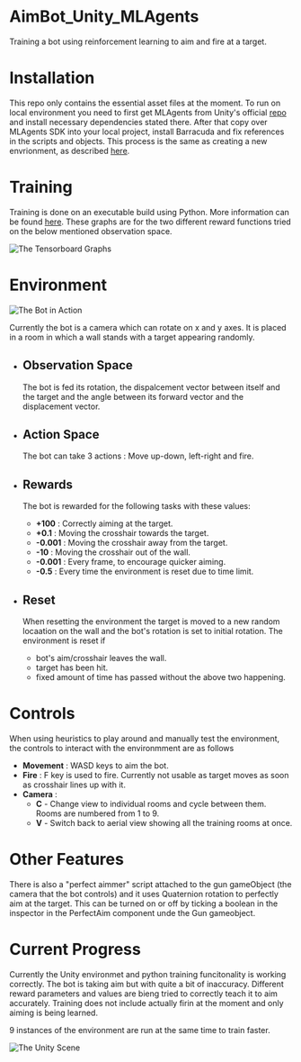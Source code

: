 # AimBot_Unity_MLAgents
Training a bot using reinforcement learning to aim and fire at a target.

# Installation
This repo only contains the essential asset files at the moment. To run on local environment you need to first get MLAgents from Unity's official [repo](https://github.com/Unity-Technologies/ml-agents) and install necessary dependencies stated there. After that copy over MLAgents SDK into your local project, install Barracuda and fix references in the scripts and objects. This process is the same as creating a new envrionment, as described [here](https://github.com/Unity-Technologies/ml-agents/blob/164d1ab98efc620b2e8c18e680e5fc99c19d69f1/docs/Learning-Environment-Create-New.md).

# Training 
Training is done on an executable build using Python. More information can be found [here](https://github.com/Unity-Technologies/ml-agents/blob/164d1ab98efc620b2e8c18e680e5fc99c19d69f1/docs/Training-ML-Agents.md). These graphs are for the two different reward functions tried on the below mentioned observation space.

![](https://github.com/retrogeek46/AimBot_Unity_MLAgents/blob/master/Resources/tensorboard_graph.png "The Tensorboard Graphs")

# Environment
![](https://github.com/retrogeek46/AimBot_Unity_MLAgents/blob/master/Resources/aimbot_in_action.gif "The Bot in Action")

Currently the bot is a camera which can rotate on x and y axes. It is placed in a room in which a wall stands with a target appearing randomly. 

* ## Observation Space
    The bot is fed its rotation, the dispalcement vector between itself and the target and the angle between its forward vector and the displacement vector.

* ## Action Space
    The bot can take 3 actions : Move up-down, left-right and fire.

* ## Rewards
    The bot is rewarded for the following tasks with these values:
    * **+100**  : Correctly aiming at the target.
    * **+0.1**  : Moving the crosshair towards the target.
    * **-0.001**  : Moving the crosshair away from the target.
    * **-10**  : Moving the crosshair out of the wall.
    * **-0.001**  : Every frame, to encourage quicker aiming.
    * **-0.5**  : Every time the environment is reset due to time limit.

* ## Reset
    When resetting the environment the target is moved to a new random locaation on the wall and the bot's rotation is set to initial rotation. 
    The environment is reset if 
    * bot's aim/crosshair leaves the wall.
    * target has been hit.
    * fixed amount of time has passed without the above two happening.
    
# Controls
When using heuristics to play around and manually test the environment, the controls to interact with the environmment are as follows
* **Movement**  : WASD keys to aim the bot.
* **Fire**  : F key is used to fire. Currently not usable as target moves as soon as crosshair lines up with it. 
* **Camera**  :
    * **C**  - Change view to individual rooms and cycle between them. Rooms are numbered from 1 to 9.
    * **V**  - Switch back to aerial view showing all the training rooms at once.

# Other Features
There is also a "perfect aimmer" script attached to the gun gameObject (the camera that the bot controls) and it uses Quaternion rotation to perfectly aim at the target. This can be turned on or off by ticking a boolean in the inspector in the PerfectAim component unde the Gun gameobject.

# Current Progress
Currently the Unity environmet and python training funcitonality is working correctly. The bot is taking aim but with quite a bit of inaccuracy. Different reward parameters and values are bieng tried to correctly teach it to aim accurately. Training does not include actually firin at the moment and only aiming is being learned.

9 instances of the environment are run at the same time to train faster.

![](https://github.com/retrogeek46/AimBot_Unity_MLAgents/blob/master/Resources/unity_scene.png "The Unity Scene")
